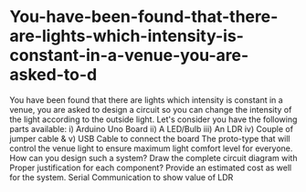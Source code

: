 # You-have-been-found-that-there-are-lights-which-intensity-is-constant-in-a-venue-you-are-asked-to-d
You have been found that there are lights which intensity is constant in a venue, you are asked to design a circuit so you can change the intensity of the light according to the outside light. Let's consider you have the following parts available: i) Arduino Uno Board ii) A LED/Bulb iii) An LDR iv) Couple of jumper cable &amp; v) USB Cable to connect the board The proto-type that will control the venue light to ensure maximum light comfort level for everyone. How can you design such a system? Draw the complete circuit diagram with Proper justification for each component? Provide an estimated cost as well for the system. Serial Communication to show value of LDR
